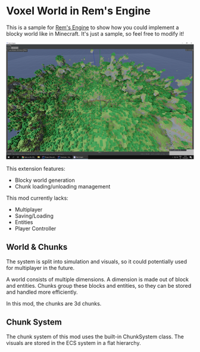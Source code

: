 # Voxel World in Rem's Engine

This is a sample for [Rem's Engine](https://github.com/AntonioNoack/RemsEngine) to show how you could implement a blocky world like in Minecraft.
It's just a sample, so feel free to modify it!

![First Trees within this Mod](/progress/Trees.png)

This extension features:
- Blocky world generation
- Chunk loading/unloading management

This mod currently lacks:
- Multiplayer
- Saving/Loading
- Entities
- Player Controller

## World & Chunks

The system is split into simulation and visuals, so it could potentially used for multiplayer in the future.

A world consists of multiple dimensions. A dimension is made out of block and entities.
Chunks group these blocks and entities, so they can be stored and handled more efficiently.

In this mod, the chunks are 3d chunks.

## Chunk System

The chunk system of this mod uses the built-in ChunkSystem class. The visuals are stored in the ECS system in a flat hierarchy.
